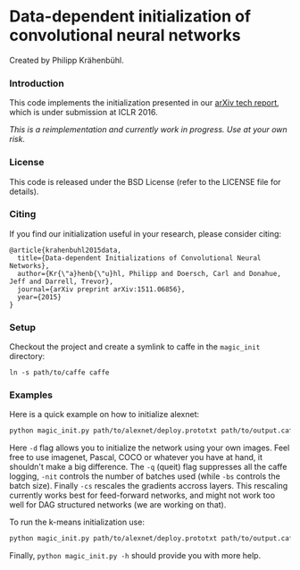 # Data-dependent initialization of convolutional neural networks

Created by Philipp Krähenbühl.

### Introduction

This code implements the initialization presented in our [arXiv tech report](http://arxiv.org/abs/1511.06856), which is under submission at ICLR 2016.

*This is a reimplementation and currently work in progress. Use at your own risk.*

### License

This code is released under the BSD License (refer to the LICENSE file for details).

### Citing

If you find our initialization useful in your research, please consider citing:

    @article{krahenbuhl2015data,
      title={Data-dependent Initializations of Convolutional Neural Networks},
      author={Kr{\"a}henb{\"u}hl, Philipp and Doersch, Carl and Donahue, Jeff and Darrell, Trevor},
      journal={arXiv preprint arXiv:1511.06856},
      year={2015}
    }

### Setup

Checkout the project and create a symlink to caffe in the `magic_init` directory:
```Shell
ln -s path/to/caffe caffe
```

### Examples

Here is a quick example on how to initialize alexnet:
```bash
python magic_init.py path/to/alexnet/deploy.prototxt path/to/output.caffemodel -d "path/to/some/images/*.png" -q -nit 10 -cs
```
Here ```-d``` flag allows you to initialize the network using your own images. Feel free to use imagenet, Pascal, COCO or whatever you have at hand, it shouldn't make a big difference. The ```-q``` (queit) flag suppresses all the caffe logging, ```-nit``` controls the number of batches used (while ```-bs``` controls the batch size). Finally ```-cs``` rescales the gradients accross layers. This rescaling currently works best for feed-forward networks, and might not work too well for DAG structured networks (we are working on that).

To run the k-means initialization use:
```bash
python magic_init.py path/to/alexnet/deploy.prototxt path/to/output.caffemodel -d "path/to/some/images/*.png" -q -nit 10 -cs -t kmeans
```

Finally, ```python magic_init.py -h``` should provide you with more help.
